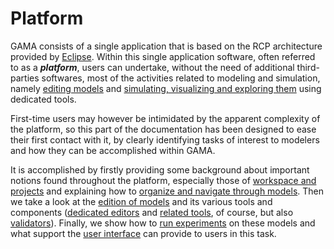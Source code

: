 
# Platform

GAMA consists of a single application that is based on the RCP architecture provided by [Eclipse](http://www.eclipse.org). Within this single application software, often referred to as a _**platform**_, users can undertake, without the need of additional third-parties softwares, most of the activities related to modeling and simulation, namely [editing models](https://github.com/mazarsju/gama_doc_17/wiki/References/PlatformDocumentation/EditingModels.md) and [simulating, visualizing and exploring them](https://github.com/mazarsju/gama_doc_17/wiki/References/PlatformDocumentation/RunningExperiments.md) using dedicated tools.

First-time users may however be intimidated by the apparent complexity of the platform, so this part of the documentation has been designed to ease their first contact with it, by clearly identifying tasks of interest to modelers and how they can be accomplished within GAMA.

It is accomplished by firstly providing some background about important notions found throughout the platform, especially those of [workspace and projects](https://github.com/mazarsju/gama_doc_17/wiki/References/PlatformDocumentation/WorkspaceProjectsAndModels.md) and explaining how to [organize and navigate through models](https://github.com/mazarsju/gama_doc_17/wiki/References/PlatformDocumentation/WorkspaceProjectsAndModels/NavigatingWorkspace.md). Then we take a look at the [edition of models](https://github.com/mazarsju/gama_doc_17/wiki/References/PlatformDocumentation/EditingModels.md) and its various tools and components ([dedicated editors](https://github.com/mazarsju/gama_doc_17/wiki/References/PlatformDocumentation/EditingModels/GamlEditorGeneralities.md) and [related tools](https://github.com/mazarsju/gama_doc_17/wiki/References/PlatformDocumentation/EditingModels/GamlEditorToolbar.md), of course, but also [validators](https://github.com/mazarsju/gama_doc_17/wiki/References/PlatformDocumentation/EditingModels/ValidationOfModels.md)). Finally, we show how to [run experiments](https://github.com/mazarsju/gama_doc_17/wiki/References/PlatformDocumentation/RunningExperiments.md) on these models and what support the [user interface](https://github.com/mazarsju/gama_doc_17/wiki/References/PlatformDocumentation/RunningExperiments/ExperimentsUserInterface.md) can provide to users in this task.